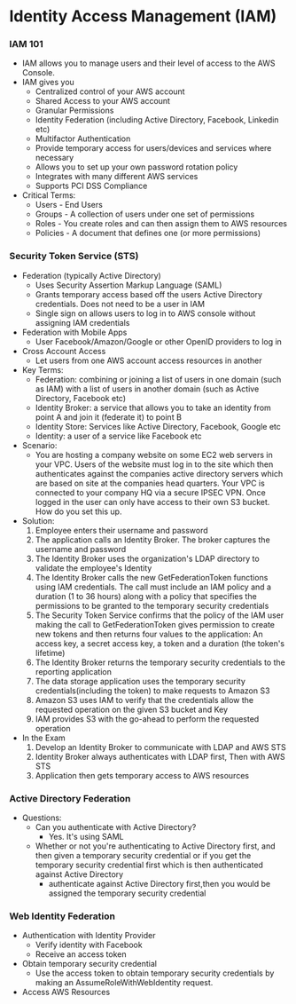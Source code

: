 # Identity Access Management (IAM)

### IAM 101
- IAM allows you to manage users and their level of access to the AWS Console.
- IAM gives you
  - Centralized control of your AWS account
  - Shared Access to your AWS account
  - Granular Permissions
  - Identity Federation (including Active Directory, Facebook, Linkedin etc)
  - Multifactor Authentication
  - Provide temporary access for users/devices and services where necessary
  - Allows you to set up your own password rotation policy
  - Integrates with many different AWS services
  - Supports PCI DSS Compliance
- Critical Terms:
  - Users - End Users
  - Groups - A collection of users under one set of permissions
  - Roles - You create roles and can then assign them to AWS resources
  - Policies - A document that defines one (or more permissions)

### Security Token Service (STS)

- Federation (typically Active Directory)
  - Uses Security Assertion Markup Language (SAML)
  - Grants temporary access based off the users Active Directory credentials. Does not need to be a user in IAM
  - Single sign on allows users to log in to AWS console without assigning IAM credentials
- Federation with Mobile Apps
  - User Facebook/Amazon/Google or other OpenID providers to log in
- Cross Account Access
  - Let users from one AWS account access resources in another
- Key Terms:
  - Federation: combining or joining a list of users in one domain (such as IAM) with a list of users in another domain (such as Active Directory, Facebook etc)
  - Identity Broker: a service that allows you to take an identity from point A and join it (federate it) to point B
  - Identity Store: Services like Active Directory, Facebook, Google etc
  - Identity: a user of a service like Facebook etc
- Scenario:
  - You are hosting a company website on some EC2 web servers in your VPC. Users of the website must log in to the site which then authenticates against the companies active directory servers which are based on site at the companies head quarters. Your VPC is connected to your company HQ via a secure IPSEC VPN. Once logged in the user can only have access to their own S3 bucket. How do you set this up.
- Solution:
  1. Employee enters their username and password
  2. The application calls an Identity Broker. The broker captures the username and password
  3. The Identity Broker uses the organization's LDAP directory to validate the employee's Identity
  4. The Identity Broker calls the new GetFederationToken functions using IAM credentials. The call must include an IAM policy and a duration (1 to 36 hours) along with a policy that specifies the permissions to be granted to the temporary security credentials
  5. The Security Token Service confirms that the policy of the IAM user making the call to GetFederationToken gives permission to create new tokens and then returns four values to the application: An access key, a secret access key, a token and a duration (the token's lifetime)
  6. The Identity Broker returns the temporary security credentials to the reporting application
  7. The data storage application uses the temporary security credentials(including the token) to make requests to Amazon S3
  8. Amazon S3 uses IAM to verify that the credentials allow the requested operation on the given S3 bucket and Key
  9. IAM provides S3 with the go-ahead to perform the requested operation
- In the Exam
  1. Develop an Identity Broker to communicate with LDAP and AWS STS
  2. Identity Broker always authenticates with LDAP first, Then with AWS STS
  3. Application then gets temporary access to AWS resources

### Active Directory Federation
- Questions:
  - Can you authenticate with Active Directory?
    - Yes. It's using SAML
  - Whether or not you're authenticating to Active Directory first, and then given a temporary security credential or if you get the temporary security credential first which is then authenticated against Active Directory
    - authenticate against Active Directory first,then you would be assigned the temporary security credential

### Web Identity Federation
- Authentication with Identity Provider
  - Verify identity with Facebook
  - Receive an access token
- Obtain temporary security credential
  - Use the access token to obtain temporary security credentials by making an AssumeRoleWithWebIdentity request.
- Access AWS Resources
